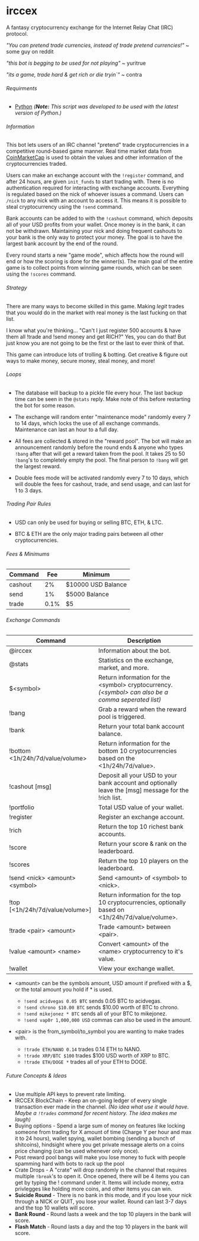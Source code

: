 # irccex
A fantasy cryptocurrency exchange for the Internet Relay Chat (IRC) protocol.

*"You can pretend trade currencies, instead of trade pretend currencies!"* ~ some guy on reddit

*"this bot is begging to be used for not playing"* ~ yuritrue

*"its a game, trade hard & get rich or die tryin`"* ~ contra

###### Requirments
* [Python](https://www.python.org/downloads/) *(**Note:** This script was developed to be used with the latest version of Python.)*

###### Information
This bot lets users of an IRC channel "pretend" trade cryptocurrencies in a competitive round-based game manner. Real time market data from [CoinMarketCap](https://coinmarketcap.com/) is used to obtain the values and other information of the cryptocurrencies traded.

Users can make an exchange account with the `!register` command, and after 24 hours, are given `init_funds` to start trading with. There is no authentication required for interacting with exchange accounts. Everything is regulated based on the nick of whoever issues a command. Users can `/nick` to any nick with an account to access it. This means it is possible to steal cryptocurrency using the `!send` command.

Bank accounts can be added to with the `!cashout` command, which deposits all of your USD profits from your wallet. Once money is in the bank, it can not be withdrawn. Maintaining your nick and doing frequent cashouts to your bank is the only way to protect your money. The goal is to have the largest bank account by the end of the round.

Every round starts a new "game mode", which affects how the round will end or how the scoring is done for the winner(s). The main goal of the entire game is to collect points from winning game rounds, which can be seen using the `!scores` command.

###### Strategy
There are many ways to become skilled in this game. Making *legit* trades that you would do in the market with real money is the last fucking on that list.

I know what you're thinking... "Can't I just register 500 accounts & have them all !trade and !send money and get RICH?" Yes, you can do that! But just know you are not going to be the first or the last to ever think of that.

This game can introduce lots of trolling & botting. Get creative & figure out ways to make money, secure money, steal money, and more!

###### Loops
* The database will backup to a pickle file every hour. The last backup time can be seen in the `@stats` reply. Make note of this before restarting the bot for some reason.

* The exchange will random enter "maintenance mode" randomly every 7 to 14 days, which locks the use of all exchange commands. Maintenance can last an hour to a full day.

* All fees are collected & stored in the "reward pool". The bot will make an announcement randomly before the round ends & anyone who types `!bang` after that will get a reward taken from the pool. It takes 25 to 50 `!bang`'s to completely empty the pool. The final person to `!bang` will get the largest reward.

* Double fees mode will be activated randomly every 7 to 10 days, which will double the fees for cashout, trade, and send usage, and can last for 1 to 3 days.

###### Trading Pair Rules
- USD can only be used for buying or selling BTC, ETH, & LTC.

- BTC & ETH are the only major trading pairs between all other cryptocurrencies.

###### Fees & Minimums
| Command | Fee | Minimum |
| --- | --- | --- |
| cashout | 2% | $10000 USD Balance |
| send | 1% | $5000 Balance |
| trade | 0.1% | $5 |

###### Exchange Commands
| Command | Description |
| --- | --- |
| @irccex | Information about the bot. |
| @stats | Statistics on the exchange, market, and more. |
| $\<symbol> | Return information for the \<symbol> cryptocurrency. *(\<symbol> can also be a comma seperated list)* |
| !bang | Grab a reward when the reward pool is triggered. |
| !bank | Return your total bank account balance. |
| !bottom \<1h/24h/7d/value/volume> | Return information for the bottom 10 cryptocurrencies based on the \<1h/24h/7d/value>. |
| !cashout [msg] | Deposit all your USD to your bank account and optionally leave the [msg] message for the !rich list. |
| !portfolio | Total USD value of your wallet. |
| !register | Register an exchange account. |
| !rich | Return the top 10 richest bank accounts. |
| !score | Return your score & rank on the leaderboard. |
| !scores | Return the top 10 players on the leaderboard. |
| !send \<nick> \<amount> \<symbol> | Send \<amount> of \<symbol> to \<nick>. |
| !top [\<1h/24h/7d/value/volume>] | Return information for the top 10 cryptocurrencies, optionally based on \<1h/24h/7d/value/volume>. |
| !trade \<pair> \<amount> | Trade \<amount> between \<pair>. |
| !value \<amount> \<name> | Convert \<amount> of the \<name> cryptocurrency to it's value. |
| !wallet | View your exchange wallet. |

- \<amount> can be the symbols amount, USD amount if prefixed with a $, or the total amount you hold if * is used.
	* `!send acidvegas 0.05 BTC` sends 0.05 BTC to acidvegas.
	* `!send chrono $10.00 BTC` sends $10.00 worth of BTC to chrono.
	* `!send mikejonez * BTC` sends all of your BTC to mikejonez.
	* `!send vap0r 1,000,000 USD` commas can also be used in the amount.

- \<pair> is the from_symbol/to_symbol you are wanting to make trades with.
	* `!trade ETH/NANO 0.14` trades 0.14 ETH to NANO.
	* `!trade XRP/BTC $100` trades $100 USD worth of XRP to BTC.
	* `!trade ETH/DOGE *` trades all of your ETH to DOGE.

###### Future Concepts & Ideas
* Use multiple API keys to prevent rate limiting.
* IRCCEX BlockChain - Keep an on-going ledger of every single transaction ever made in the channel. *(No idea what use it would have. Maybe a `!trades` command for recent history. The idea makes me laugh)*
* Buying options - Spend a large sum of money on features like locking someone from trading for X amount of time (Charge Y per hour and max it to 24 hours), wallet spying, wallet bombing (sending a bunch of shitcoins), hindsight where you get private message alerts on a coins price changing (can be used whenever only once).
* Post reward pool bangs will make you lose money to fuck with people spamming hard with bots to rack up the pool
* Crate Drops - A "crate" will drop randomly in the channel that requires multiple `!break`'s to open it. Once opened, there will be 4 items you can get by typing the ! command under it. Items will include money, extra privlegges like holding more coins, and other items you can win.
* **Suicide Round** - There is no bank in this mode, and if you lose your nick through a NICK or QUIT, you lose your wallet. Round can last 3-7 days and the top 10 wallets will score.
* **Bank Round** - Round lasts a week and the top 10 players in the bank will score.
* **Flash Match** - Round lasts a day and the top 10 players in the bank will score.